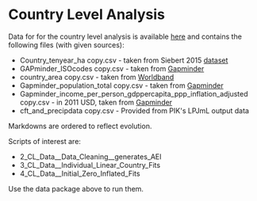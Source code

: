 # Country Level Analysis

Data for for the country level analysis is available [here](https://drive.google.com/drive/folders/1mxzv9UTKVvztToPSmf60EMllEVLEHj9T?usp=sharing) and contains the following files (with given sources):


- Country_tenyear_ha copy.csv - taken from Siebert 2015 [dataset](https://hess.copernicus.org/articles/19/1521/2015/hess-19-1521-2015.html) 
- GAPminder_ISOcodes copy.csv - taken from [Gapminder](https://docs.google.com/spreadsheets/d/1qHalit8sXC0R8oVXibc2wa2gY7bkwGzOybEMTWp-08o/edit#gid=1597424158)
- country_area copy.csv - taken from [Worldband](https://data.worldbank.org/indicator/AG.LND.TOTL.K2)
- Gapminder_population_total copy.csv - taken from [Gapminder](https://www.gapminder.org/data/documentation/gd003/)
- Gapminder_income_per_person_gdppercapita_ppp_inflation_adjusted copy.csv - in 2011 USD, taken from [Gapminder](https://www.gapminder.org/data/documentation/gd001/)
- cft_and_precipdata copy.csv - Provided from PIK's LPJmL output data

Markdowns are ordered to reflect evolution. 

Scripts of interest are:
 - 2_CL_Data__Data_Cleaning__generates_AEI  
 - 3_CL_Data__Individual_Linear_Country_Fits
 - 4_CL_Data__Initial_Zero_Inflated_Fits

Use the data package above to run them.
  
